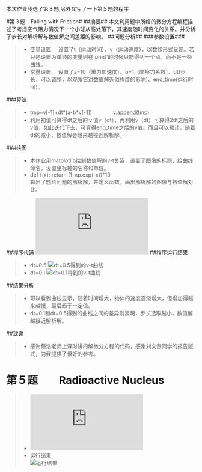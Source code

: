 本次作业我选了第３题,另外又写了一下第５题的程序

#第３题　Falling with Friction#
##摘要##
  本文利用题中所给的微分方程编程描述了考虑空气阻力情况下一个小球从高处落下，其速度随时间变化的关系。并分析了步长对解析解与数值解之间差距的影响。
##问题分析##
###参数设置###
>- 变量设置:　设置了t（运动时间）、v（运动速度），以数组形式呈现。若只是设置为单纯的变量则在'print'的时候只能得到一个点，而不是一条曲线。
>- 常量设置:　设置了a=10（重力加速度）、b=1（摩擦力系数）、dt(步长，可以调整，以观察它对数值解近似程度的影响)、end_time(运行时间）。

###算法
>- tmp=v[-1]+dt*(a-b*v[-1])　　　　v.append(tmp)　　　　　　　　　　　　　　　　　　　　　　　　　　　　　　　　　　　　　　　　
>- 利用初值可算得dt之后的ｖ值v（dt），再利用v（dt）可算得2dt之后的v值，如此迭代下去，可算得end_time之后的v值。而且可以预计，随着dt的减小，数值解会越来越接近解析解。


###绘图
>- 本作业用matplotlib绘制数值解的v-t关系，设置了图像的标题，给曲线命名，设置坐标轴的名称和单位。
>- def f(x): return (1-np.exp(-x))*10                                                                                         
算出了题给问题的解析解，并定义函数，画出解析解的图像与数值解对比。

##程序代码
![代码链接](https://github.com/Zhicheng-Zhang/computationalphysics_N20133011101211/blob/master/chapter1/frictionalfall.py)
##程序运行结果
>- dt=0.5                                    ![dt=0.5得到的v-t曲线](https://github.com/Zhicheng-Zhang/computationalphysics_N20133011101211/blob/master/chapter1/figure_1.png)
>- dt=0.1                                    ![dt=0.1得到的v-t曲线](https://github.com/Zhicheng-Zhang/computationalphysics_N20133011101211/blob/master/chapter1/figure_1.1.png)

##结果分析
>- 可以看到曲线显示，随着时间增大，物体的速度逐渐增大，但增加得越来越慢，最后趋于一定值。
>- dt=0.1和dt=0.5得到的曲线之间的差异则表明，步长选取越小，数值解越接近解析解。

##致谢
>- 感谢蔡浩老师上课时讲的解微分方程的代码，感谢刘文焘同学的报告版式，为我提供了很好的参考。

第５题　　Radioactive Nucleus
=================================
>- ![代码](https://github.com/Zhicheng-Zhang/computationalphysics_N20133011101211/blob/master/chapter1/ABdecay.py)
>- 运行结果　　　　　　　　　　　　　　　　　　　　　　　　　　　　　　　　　　　　　　　　　　　　　　　　　　　　　　　　　　
![运行结果](https://github.com/Zhicheng-Zhang/computationalphysics_N20133011101211/blob/master/chapter1/figure_1.2.png)






